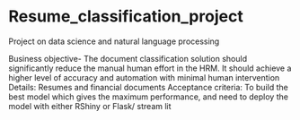 # Resume_classification_project
Project on data science and natural language processing

Business objective- The document classification solution should significantly reduce the manual human effort in the HRM. It should achieve a higher level of accuracy and automation with minimal human intervention 
Details: Resumes and financial documents
Acceptance criteria:
To build the best model which gives the maximum performance, and need to deploy the model with either RShiny or Flask/ stream lit
